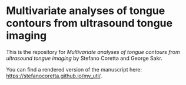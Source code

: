 # Multivariate analyses of tongue contours from ultrasound tongue imaging

This is the repository for *Multivariate analyses of tongue contours from ultrasound tongue imaging* by Stefano Coretta and George Sakr.

You can find a rendered version of the manuscript here: <https://stefanocoretta.github.io/mv_uti/>.